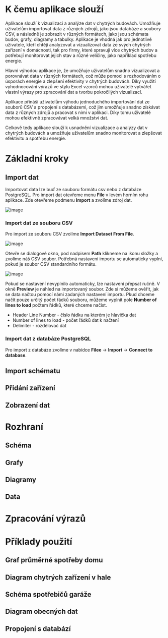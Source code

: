 # K čemu aplikace slouží
Aplikace slouží k vizualizaci a analýze dat v chytrých budovách.
Umožňuje uživatelům importovat data z různých zdrojů, jako jsou databáze a soubory CSV, a následně je zobrazit v různých formátech, jako jsou schémata budov,
grafy, diagramy a tabulky. Aplikace je vhodná jak pro jednotlivé uživatele, kteří chtějí analyzovat a vizualizovat data ze svých chytrých zařízení v domácnosti,
tak pro firmy, které spravují více chytrých budov a potřebují monitorovat jejich stav a různé veličiny, jako například spotřebu energie.

Hlavní výhodou aplikace je, že umožňuje uživatelům snadno vizualizovat a porovnávat data v různých formátech,
což může pomoci s rozhodováním o úsporách energie a zlepšení efektivity v chytrých budovách. 
Díky využití vyhodnocování výrazů ve stylu Excel vzorců mohou uživatelé vytvářet vlastní výrazy pro zpracování dat a 
tvorbu pokročilých vizualizací.

Aplikace přináší uživatelům výhodu jednoduchého importování dat ze souborů CSV a propojení s databázemi,
což jim umožňuje snadno získávat data z různých zdrojů a pracovat s nimi v aplikaci.
Díky tomu uživatelé mohou efektivně zpracovávat velká množství dat.

Celkově tedy aplikace slouží k usnadnění vizualizace a analýzy dat v chytrých budovách a umožňuje uživatelům snadno monitorovat a
zlepšovat efektivitu a spotřebu energie.


# Základní kroky

## Import dat
Importovat data lze buď ze souboru formátu csv nebo z databáze PostgreSQL.
Pro import dat otevřeme menu **File** v levém horním rohu aplikace. Zde otevřeme podmenu **Import** a zvolíme zdroj dat.

![image](https://user-images.githubusercontent.com/72192205/231018389-41026b02-de52-49f5-a2a1-dc81a3f73bdd.png)


### Import dat ze souboru CSV

Pro import ze souboru CSV zvolíme **Import Dataset From File**.

![image](https://user-images.githubusercontent.com/72192205/231018573-ec9ec067-e665-444b-a152-ad2e6f011250.png)

Otevře se dialogové okno, pod nadpisem **Path** klikneme na ikonu složky a zvolíme náš CSV soubor. Potřebná nastavení importu se automaticky vyplní, pokud je soubor CSV standardního formátu.

![image](https://user-images.githubusercontent.com/72192205/231018727-16b5e0ef-8f7b-41c3-8cfc-160edf73863e.png)

Pokud se nastavení nevyplnilo automaticky, lze nastavení přepsat ručně. V okně **Preview** je náhled
na importovaný soubor. Zde si můžeme ověřit, jak se data načtou pomocí námi zadaných nastavení importu. Pkud chceme načít pouze určitý počet řádků souboru,
můžeme vyplnit pole **Number of lines to load** počtem řádků, které chceme načíst.

* Header Line Number - číslo řádku na kterém je hlavička dat
* Number of lines to load - počet řádků dat k načtení
* Delimiter - rozdělovač dat

### Import dat z databáze PostgreSQL

Pro import z databáze zvolíme v nabídce **Filee** -> **Import** -> **Connect to database**.

## Import schématu
## Přidání zařízení
## Zobrazení dat

# Rozhraní
## Schéma
## Grafy
## Diagramy
## Data

# Zpracování výrazů



# Příklady použití
## Graf průměrné spotřeby domu
## Diagram chytrých zařízení v hale
## Schéma spotřebičů garáže
## Diagram obecných dat
## Propojení s databází
